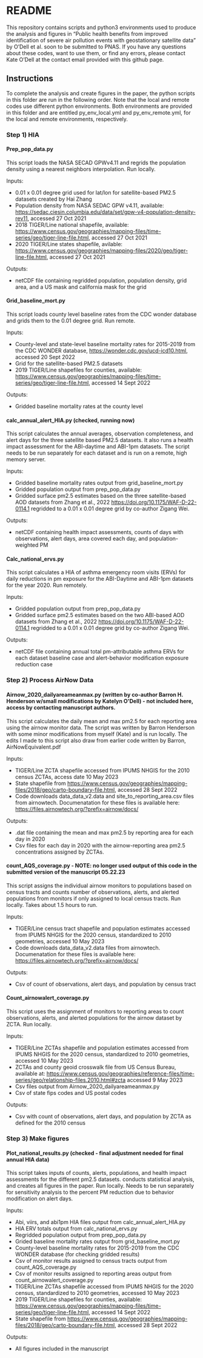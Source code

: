 # README
This repository contains scripts and python3 environments used to produce the analysis and figures in “Public health benefits from improved identification of severe air pollution events with geostationary satellite data” by O’Dell et al. soon to be submitted to PNAS. If you have any questions about these codes, want to use them, or find any errors, please contact Kate O’Dell at the contact email provided with this github page. 
## Instructions
To complete the analysis and create figures in the paper, the python scripts in this folder are run in the following order. Note that the local and remote codes use different python environments. Both environments are provided in this folder and are entitled py_env_local.yml and py_env_remote.yml, for the local and remote environments, respectively. 

### Step 1) HIA
#### Prep_pop_data.py
This script loads the NASA SECAD GPWv4.11 and regrids the population density using a nearest neighbors interpolation. Run locally.

Inputs:
- 0.01 x 0.01 degree grid used for lat/lon for satellite-based PM2.5 datasets created by Hai Zhang
- Population density from NASA SEDAC GPW v4.11, available: https://sedac.ciesin.columbia.edu/data/set/gpw-v4-population-density-rev11, accessed 27 Oct 2021
- 2018 TIGER/Line national shapefile, available: https://www.census.gov/geographies/mapping-files/time-series/geo/tiger-line-file.html, accessed 27 Oct 2021
- 2020 TIGER/Line states shapefile, avilable: https://www.census.gov/geographies/mapping-files/2020/geo/tiger-line-file.html, accessed 27 Oct 2021

Outputs:
- netCDF file containing regridded population, population density, grid area, and a US mask and california mask for the grid

#### Grid_baseline_mort.py
This script loads county level baseline rates from the CDC wonder database and grids them to the 0.01 degree grid. Run remote.

Inputs:
- County-level and state-level baseline mortality rates for 2015-2019 from the CDC WONDER database, https://wonder.cdc.gov/ucd-icd10.html, accessed 20 Sept 2022
- Grid for the satellite-based PM2.5 datasets
- 2019 TIGER/Line shapefiles for counties, available: https://www.census.gov/geographies/mapping-files/time-series/geo/tiger-line-file.html, accessed 14 Sept 2022

Outputs:
- Gridded baseline mortality rates at the county level

#### calc_annual_alert_HIA.py (checked, running now)
This script calculates the annual averages, observation completeness, and alert days for the three satellite based PM2.5 datasets. It also runs a health impact assessment for the ABI-daytime and ABI-1pm datasets. The script needs to be run separately for each dataset and is run on a remote, high memory server.

Inputs:
- Gridded baseline mortality rates output from grid_baseline_mort.py
- Gridded population output from prep_pop_data.py
- Gridded surface pm2.5 estimates based on the three satellite-based AOD datasets from Zhang et al., 2022 https://doi.org/10.1175/WAF-D-22-0114.1 regridded to a 0.01 x 0.01 degree grid by co-author Zigang Wei.

Outputs:
- netCDF containing health impact assessments, counts of days with observations, alert days, area covered each day, and population-weighted PM

#### Calc_national_ervs.py
This script calculates a HIA of asthma emergency room visits (ERVs) for daily reductions in pm exposure for the ABI-Daytime and ABI-1pm datasets for the year 2020. Run remotely.

Inputs:
- Gridded population output from prep_pop_data.py
- Gridded surface pm2.5 estimates based on the two ABI-based AOD datasets from Zhang et al., 2022 https://doi.org/10.1175/WAF-D-22-0114.1 regridded to a 0.01 x 0.01 degree grid by co-author Zigang Wei.

Outputs:
- netCDF file containing annual total pm-attributable asthma ERVs for each dataset baseline case and alert-behavior modification exposure reduction case 

### Step 2) Process AirNow Data
#### Airnow_2020_dailyareameanmax.py (written by co-author Barron H. Henderson w/small modifications by Katelyn O'Dell) - not included here, access by contacting manuscript authors.
This script calculates the daily mean and max pm2.5 for each reporting area using the airnow monitor data. The script was written by Barron Henderson with some minor modifications from myself (Kate) and is run locally. The edits I made to this script also draw from earlier code written by Barron, AirNowEquivalent.pdf

Inputs:
- TIGER/Line ZCTA shapefile accessed from IPUMS NHGIS for the 2010 census ZCTAs, access date 10 May 2023
- State shapefile from https://www.census.gov/geographies/mapping-files/2018/geo/carto-boundary-file.html, accessed 28 Sept 2022
- Code downloads data_data_v2.data and site_to_reporting_area.csv files from airnowtech. Documenatation for these files is available here: https://files.airnowtech.org/?prefix=airnow/docs/

Outputs:
- .dat file containing the mean and max pm2.5 by reporting area for each day in 2020
- Csv files for each day in 2020 with the airnow-reporting area pm2.5 concentrations assigned by ZCTAs. 

#### count_AQS_coverage.py - NOTE: no longer used output of this code in the submitted version of the manuscript 05.22.23
This script assigns the individual airnow monitors to populations based on census tracts and counts number of observations, alerts, and alerted populations from monitors if only assigned to local census tracts. Run locally. Takes about 1.5 hours to run.

Inputs:
- TIGER/Line census tract shapefile and population estimates accessed from IPUMS NHGIS for the 2020 census, standardized to 2010 geometries, accessed 10 May 2023
- Code downloads data_data_v2.data files from airnowtech. Documenatation for these files is available here: https://files.airnowtech.org/?prefix=airnow/docs/

Outputs:
- Csv of count of observations, alert days, and population by census tract

#### Count_airnowalert_coverage.py
This script uses the assignment of monitors to reporting areas to count observations, alerts, and alerted populations for the airnow dataset by ZCTA. Run locally.

Inputs:
- TIGER/Line ZCTAs shapefile and population estimates accessed from IPUMS NHGIS for the 2020 census, standardized to 2010 geometries, accessed 10 May 2023
- ZCTAs and county geoid crosswalk file from US Census Bureau, available at: https://www.census.gov/geographies/reference-files/time-series/geo/relationship-files.2010.html#zcta accessed 9 May 2023
- Csv files output from Airnow_2020_dailyareameanmax.py
- Csv of state fips codes and US postal codes

Outputs:
- Csv with count of observations, alert days, and population by ZCTA as defined for the 2010 census

### Step 3) Make figures
#### Plot_national_results.py (checked - final adjustment needed for final annual HIA data)
This script takes inputs of counts, alerts, populations, and health impact assessments for the different pm2.5 datasets. conducts statistical analysis, and creates all figures in the paper. Run locally. Needs to be run separately for sensitivity analysis to the percent PM reduction due to behavior modification on alert days.

Inputs:
- Abi, viirs, and abi1pm HIA files output from calc_annual_alert_HIA.py
- HIA ERV totals output from calc_national_ervs.py
- Regridded population output from prep_pop_data.py
- Grided baseline mortality rates output from grid_baseline_mort.py
- County-level baseline mortality rates for 2015-2019 from the CDC WONDER database (for checking gridded results)
- Csv of monitor results assigned to census tracts output from count_AQS_coverage.py
- Csv of monitor results assigned to reporting areas output from count_airnowalert_coverage.py
- TIGER/Line ZCTAs shapefile accessed from IPUMS NHGIS for the 2020 census, standardized to 2010 geometries, accessed 10 May 2023
- 2019 TIGER/Line shapefiles for counties, available: https://www.census.gov/geographies/mapping-files/time-series/geo/tiger-line-file.html, accessed 14 Sept 2022
- State shapefile from https://www.census.gov/geographies/mapping-files/2018/geo/carto-boundary-file.html, accessed 28 Sept 2022

Outputs:
- All figures included in the manuscript

